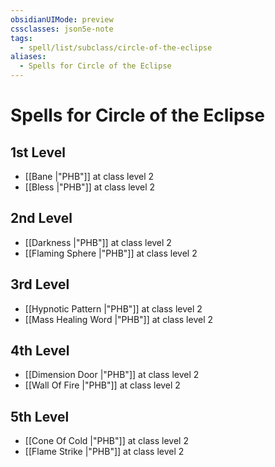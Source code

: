 ```yaml
---
obsidianUIMode: preview
cssclasses: json5e-note
tags:
  - spell/list/subclass/circle-of-the-eclipse
aliases:
  - Spells for Circle of the Eclipse
---
```

# Spells for Circle of the Eclipse

## 1st Level

- [[Bane \|"PHB"]] at class level 2
- [[Bless \|"PHB"]] at class level 2

## 2nd Level

- [[Darkness \|"PHB"]] at class level 2
- [[Flaming Sphere \|"PHB"]] at class level 2

## 3rd Level

- [[Hypnotic Pattern \|"PHB"]] at class level 2
- [[Mass Healing Word \|"PHB"]] at class level 2

## 4th Level

- [[Dimension Door \|"PHB"]] at class level 2
- [[Wall Of Fire \|"PHB"]] at class level 2

## 5th Level

- [[Cone Of Cold \|"PHB"]] at class level 2
- [[Flame Strike \|"PHB"]] at class level 2
